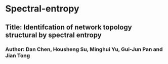 # Spectral-entropy

## Title: Identifcation of network topology structural by spectral entropy

### Author: Dan Chen, Housheng Su, Minghui Yu, Gui-Jun Pan and Jian Tong

